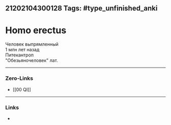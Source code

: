 21202104300128
Tags: #type_unfinished_anki
---
# Homo erectus

Человек выпрямленный<br>1 млн лет назад<br>Питекантроп <br>"Обезьяночеловек" лат.

---
### Zero-Links
- [[00 QI]]
---
### Links
-